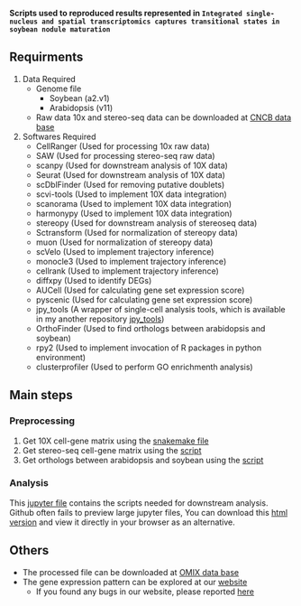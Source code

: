 **Scripts used to reproduced results represented in `Integrated single-nucleus and spatial transcriptomics captures transitional states in soybean nodule maturation`**

## Requirments
  1. Data Required
      - Genome file
        - Soybean (a2.v1)
        - Arabidopsis (v11)
      - Raw data
        10x and stereo-seq data can be downloaded at [CNCB data base](https://ngdc.cncb.ac.cn/bioproject/browse/PRJCA011245)
  2. Softwares Required
      - CellRanger (Used for processing 10x raw data)
      - SAW (Used for processing stereo-seq raw data)
      - scanpy  (Used for downstream analysis of 10X data)
      - Seurat (Used for downstream analysis of 10X data)
      - scDblFinder (Used for removing putative doublets)
      - scvi-tools (Used to implement 10X data integration)
      - scanorama (Used to implement 10X data integration)
      - harmonypy (Used to implement 10X data integration)
      - stereopy (Used for downstream analysis of stereoseq data)
      - Sctransform (Used for normalization of stereopy data)
      - muon (Used for normalization of stereopy data)
      - scVelo (Used to implement trajectory inference)
      - monocle3 (Used to implement trajectory inference)
      - cellrank (Used to implement trajectory inference)
      - diffxpy (Used to identify DEGs)
      - AUCell (Used for calculating gene set expression score)
      - pyscenic (Used for calculating gene set expression score)
      - jpy_tools (A wrapper of single-cell analysis tools, which is available in my another repository [jpy_tools](https://github.com/ZhaiLab-SUSTech/jpy_tools))
      - OrthoFinder (Used to find orthologs between arabidopsis and soybean)
      - rpy2 (Used to implement invocation of R packages in python environment)
      - clusterprofiler (Used to perform GO enrichmenth analysis)

## Main steps

### Preprocessing
1. Get 10X cell-gene matrix using the [snakemake file](main/snakemake_cellranger/snakefile)
2. Get stereo-seq cell-gene matrix using the [script](main/scripts/run_orthofinder.sh)
3. Get orthologs between arabidopsis and soybean using the [script](main/scripts/run_orthofinder.sh)

### Analysis

This [jupyter file](main/jupyter/all_merged.ipynb) contains the scripts needed for downstream analysis. Github often fails to preview large jupyter files, You can download this [html version](main/jupyter/all_merged.html) and view it directly in your browser as an alternative. 

## Others
- The processed file can be downloaded at [OMIX data base](https://ngdc.cncb.ac.cn/omix/release/OMIX002290)
- The gene expression pattern can be explored at our [website](http://159.138.151.218:3569/)
  - If you found any bugs in our website, please reported [here](https://github.com/ZhaiLab-SUSTech/soybean_sn_st/issues/new)
